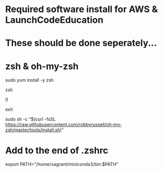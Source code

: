 # Required software install for AWS & LaunchCodeEducation

# These should be done seperately...
# zsh & oh-my-zsh
sudo yum install -y zsh

zsh

0

exit

sudo sh -c "$(curl -fsSL https://raw.githubusercontent.com/robbyrussell/oh-my-zsh/master/tools/install.sh)"

# Add to the end of .zshrc
export PATH="/home/vagrant/miniconda3/bin:$PATH"
